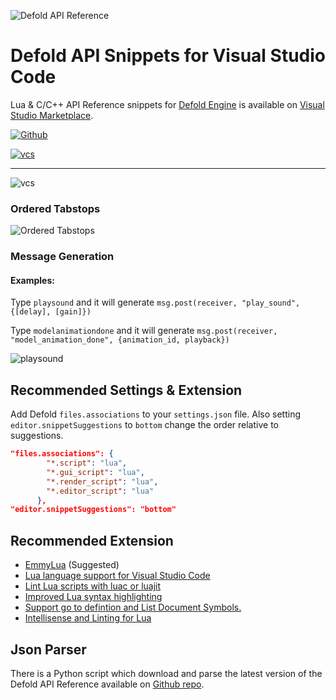 ![Defold API Reference](https://selimanac.github.io/assets/gfx/vscode-api-2000x666.png)

# Defold API Snippets for Visual Studio Code

Lua & C/C++ API Reference snippets for [Defold Engine](https://www.defold.com/) is available on [Visual Studio Marketplace](https://marketplace.visualstudio.com/items?itemName=selimanac.defold-vsc-snippets).  

[![Github](https://img.shields.io/static/v1?label=Github&message=v1.2.178&color=blue)](https://github.com/selimanac/defold-vsc-snippets)

[![vcs](https://img.shields.io/static/v1?label=Visual%20Studio%20Marketplace&message=v1.2.178&color=blue)](https://marketplace.visualstudio.com/items?itemName=selimanac.defold-vsc-snippets)

------------

![vcs](https://github.com/selimanac/defold-vsc-snippets/raw/master/images/vscode_view.png)


### Ordered Tabstops

![Ordered Tabstops](https://github.com/selimanac/defold-vsc-snippets/raw/master/images/orderedtabstops.gif)

### Message Generation


#### Examples: 
Type `playsound` and it will generate  `msg.post(receiver, "play_sound", {[delay], [gain]})`

Type `modelanimationdone` and it will generate `msg.post(receiver, "model_animation_done", {animation_id, playback})`

![playsound](https://github.com/selimanac/defold-vsc-snippets/raw/master/images/play_sound_opti.gif)








## Recommended Settings & Extension

Add Defold `files.associations` to your `settings.json` file. Also setting `editor.snippetSuggestions` to `bottom` change the order relative to suggestions. 

```json
"files.associations": {
        "*.script": "lua",
        "*.gui_script": "lua",
        "*.render_script": "lua",
        "*.editor_script": "lua"
      },
"editor.snippetSuggestions": "bottom"
```  

##  Recommended Extension

* [EmmyLua](https://marketplace.visualstudio.com/items?itemName=tangzx.emmylua) (Suggested)
* [Lua language support for Visual Studio Code](https://marketplace.visualstudio.com/items?itemName=keyring.Lua)
* [Lint Lua scripts with luac or luajit](https://marketplace.visualstudio.com/items?itemName=dcr30.lualinter)
* [Improved Lua syntax highlighting](https://marketplace.visualstudio.com/items?itemName=jep-a.lua-plus)
* [Support go to defintion and List Document Symbols.](https://marketplace.visualstudio.com/items?itemName=xxxg0001.lua-for-vscode)
* [Intellisense and Linting for Lua](https://marketplace.visualstudio.com/items?itemName=trixnz.vscode-lua)


## Json Parser

There is a Python script which download and parse the latest version of the Defold API Reference available on [Github repo](https://github.com/selimanac/defold-vsc-snippets).


